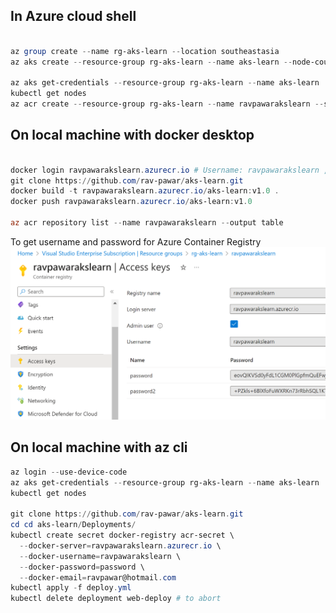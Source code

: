 ## In Azure cloud shell 
```powershell

az group create --name rg-aks-learn --location southeastasia
az aks create --resource-group rg-aks-learn --name aks-learn --node-count 3 --enable-addons monitoring --generate-ssh-keys

az aks get-credentials --resource-group rg-aks-learn --name aks-learn
kubectl get nodes
az acr create --resource-group rg-aks-learn --name ravpawarakslearn --sku Basic --admin-enabled true

```


## On local machine with docker desktop
```powershell

docker login ravpawarakslearn.azurecr.io # Username: ravpawarakslearn , Password: password
git clone https://github.com/rav-pawar/aks-learn.git
docker build -t ravpawarakslearn.azurecr.io/aks-learn:v1.0 .
docker push ravpawarakslearn.azurecr.io/aks-learn:v1.0

az acr repository list --name ravpawarakslearn --output table

```

To get username and password for Azure Container Registry
![To get username and password for Azure Container Registry](acr-access-keys.png)




## On local machine with az cli
```powershell
az login --use-device-code
az aks get-credentials --resource-group rg-aks-learn --name aks-learn
kubectl get nodes

git clone https://github.com/rav-pawar/aks-learn.git
cd cd aks-learn/Deployments/
kubectl create secret docker-registry acr-secret \
  --docker-server=ravpawarakslearn.azurecr.io \
  --docker-username=ravpawarakslearn \
  --docker-password=password \
  --docker-email=ravpawar@hotmail.com
kubectl apply -f deploy.yml
kubectl delete deployment web-deploy # to abort

```